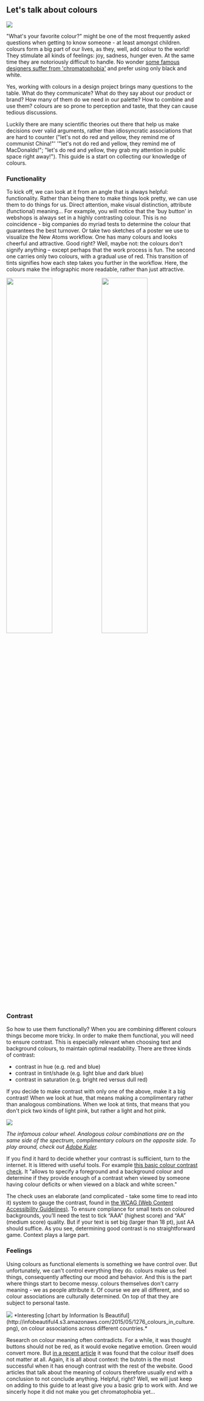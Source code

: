 ## Let's talk about colours

<img src="http://i.imgur.com/REhWprI.jpg">

"What's your favorite colour?" might be one of the most frequently asked questions when getting to know someone - at least amongst children. colours form a big part of our lives, as they, well, add colour to the world! They stimulate all kinds of feelings: joy, sadness, hunger even. At the same time they are notoriously difficult to handle. No wonder [some famous designers suffer from 'chromatophobia'](http://designobserver.com/article.php?id=37586) and prefer using only black and white.

Yes, working with colours in a design project brings many questions to the table. What do they communicate? What do they say about our product or brand? How many of them do we need in our palette? How to combine and use them? colours are so prone to perception and taste, that they can cause tedious discussions.

Luckily there are many scientific theories out there that help us make decisions over valid arguments, rather than idiosyncratic associations that are hard to counter ("let's not do red and yellow, they remind me of communist China!"' '"let's not do red and yellow, they remind me of MacDonalds!"; "let's do red and yellow, they grab my attention in public space right away!").
This guide is a start on collecting our knowledge of  colours.


### Functionality
To kick off, we can look at it from an angle that is always helpful: functionality. Rather than being there to make things look pretty, we can use them to do things for us. Direct attention, make visual distinction, attribute (functional) meaning... For example, you will notice that the 'buy button' in webshops is always set in a highly contrasting colour. This is no coincidence - big companies do myriad tests to determine the colour that guarantees the best turnover. Or take two sketches of a poster we use to visualize the New Atoms workflow. One has many colours and looks cheerful and attractive. Good right? Well, maybe not: the colours don't signify anything – except perhaps that the work process is fun.
The second one carries only two colours, with a gradual use of red. This transition of tints signifies how each step takes you further in the workflow. Here, the colours make the infographic more readable, rather than just attractive.

<img src="http://i.imgur.com/xR5BJLn.jpg" width="49%">
<img src="http://i.imgur.com/hiytmFg.jpg" width="49%">

### Contrast
So how to use them functionally? When you are combining different colours things become more tricky. In order to make them functional, you will need to ensure contrast. This is especially relevant when choosing text and background colours, to maintain optimal readability. There are three kinds of contrast:

* contrast in hue (e.g. red and blue)
* contrast in tint/shade (e.g. light blue and dark blue)
* contrast in saturation (e.g. bright red versus dull red)

If you decide to make contrast with only one of the above, make it a big contrast! When we look at hue, that means making a complimentary rather than analogous combinations. When we look at tints, that means that you don't pick two kinds of light pink, but rather a light and hot pink.

<img src="http://i.imgur.com/6iVSiFM.jpg">

*The infamous colour wheel. Analogous colour combinations are on the same side of the spectrum, complimentary colours on the opposite side. To play around, check out [Adobe Kuler](https://colour.adobe.com/).*

If you find it hard to decide whether your contrast is sufficient, turn to the internet. It is littered with useful tools. For example [this basic colour contrast check](https://snook.ca/technical/colour_contrast/colour.html#fg=33FF33,bg=333333). It "allows to specify a foreground and a background colour and determine if they provide enough of a contrast when viewed by someone having colour deficits or when viewed on a black and white screen."

The check uses an elaborate (and complicated - take some time to read into it) system to gauge the contrast, found in [the WCAG (Web Content Accessibility Guidelines)](https://www.w3.org/TR/WCAG20). To ensure compliance for small texts on coloured backgrounds, you’ll need the test to tick “AAA” (highest score) and “AA” (medium score) quality. But if your text is set big (larger than 18 pt), just AA should suffice. As you see, determining good contrast is no straightforward game. Context plays a large part.

### Feelings
Using colours as functional elements is something we have control over. But unfortunately, we can't control everything they do. colours make us feel things, consequently affecting our mood and behavior. And this is the part where things start to become messy. colours themselves don't carry meaning - we as people attribute it. Of course we are all different, and so colour associations are culturally determined. On top of that they are subject to personal taste.

<img src="http://infobeautiful4.s3.amazonaws.com/2015/05/1276_colours_in_culture.png">
*Interesting [chart by Information Is Beautiful](http://infobeautiful4.s3.amazonaws.com/2015/05/1276_colours_in_culture.png), on colour associations across different countries.*

Research on colour meaning often contradicts. For a while, it was thought buttons should not be red, as it would evoke negative emotion. Green would convert more. But [in a recent article](http://conversionxl.com/which-colour-converts-the-best/) it was found that the colour itself does not matter at all. Again, it is all about context: the butotn is the most successful when it has enough contrast with the rest of the website.
Good articles that talk about the meaning of colours therefore usually end with a conclusion to not conclude anything. Helpful, right? Well, we will just keep on adding to this guide to at least give you a basic grip to work with. And we sincerly hope it did not make you get chromatophobia yet...
